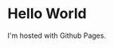 <!DOCTYPE html>
<html>
  <body> 
    <h1>Hello World</h1>
    <p>I'm hosted with Github Pages.</p>
  </body>
</html>
